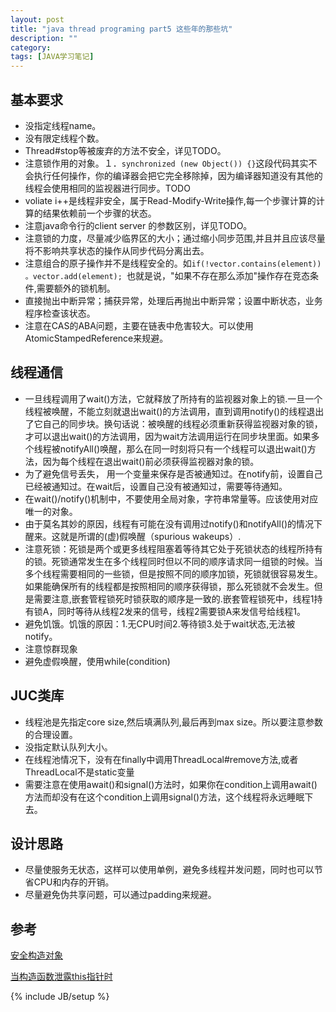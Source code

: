 ```yaml
---
layout: post
title: "java thread programing part5 这些年的那些坑"
description: ""
category: 
tags: [JAVA学习笔记]
---
```

## 基本要求
* 没指定线程name。
* 没有限定线程个数。
* Thread#stop等被废弃的方法不安全，详见TODO。
* 注意锁作用的对象。１．`synchronized (new Object()) {}`这段代码其实不会执行任何操作，你的编译器会把它完全移除掉，因为编译器知道没有其他的线程会使用相同的监视器进行同步。TODO
* voliate i++是线程非安全，属于Read-Modify-Write操作,每一个步骤计算的计算的结果依赖前一个步骤的状态。
* 注意java命令行的client server 的参数区别，详见TODO。
* 注意锁的力度，尽量减少临界区的大小；通过缩小同步范围,并且并且应该尽量将不影响共享状态的操作从同步代码分离出去。
* 注意组合的原子操作并不是线程安全的。如`if(!vector.contains(element)) 。vector.add(element); `也就是说，"如果不存在那么添加"操作存在竞态条件,需要额外的锁机制。    
* 直接抛出中断异常；捕获异常，处理后再抛出中断异常；设置中断状态，业务程序检查该状态。
* 注意在CAS的ABA问题，主要在链表中危害较大。可以使用AtomicStampedReference来规避。

## 线程通信
* 一旦线程调用了wait()方法，它就释放了所持有的监视器对象上的锁.一旦一个线程被唤醒，不能立刻就退出wait()的方法调用，直到调用notify()的线程退出了它自己的同步块。换句话说：被唤醒的线程必须重新获得监视器对象的锁，才可以退出wait()的方法调用，因为wait方法调用运行在同步块里面。如果多个线程被notifyAll()唤醒，那么在同一时刻将只有一个线程可以退出wait()方法，因为每个线程在退出wait()前必须获得监视器对象的锁。
* 为了避免信号丢失， 用一个变量来保存是否被通知过。在notify前，设置自己已经被通知过。在wait后，设置自己没有被通知过，需要等待通知。
* 在wait()/notify()机制中，不要使用全局对象，字符串常量等。应该使用对应唯一的对象。
* 由于莫名其妙的原因，线程有可能在没有调用过notify()和notifyAll()的情况下醒来。这就是所谓的(虚)假唤醒（spurious wakeups）.
* 注意死锁：死锁是两个或更多线程阻塞着等待其它处于死锁状态的线程所持有的锁。死锁通常发生在多个线程同时但以不同的顺序请求同一组锁的时候。当多个线程需要相同的一些锁，但是按照不同的顺序加锁，死锁就很容易发生。如果能确保所有的线程都是按照相同的顺序获得锁，那么死锁就不会发生。但是需要注意,嵌套管程锁死时锁获取的顺序是一致的.嵌套管程锁死中，线程1持有锁A，同时等待从线程2发来的信号，线程2需要锁A来发信号给线程1。
* 避免饥饿。饥饿的原因：1.无CPU时间2.等待锁3.处于wait状态,无法被notify。
* 注意惊群现象
* 避免虚假唤醒，使用while(condition)

## JUC类库

* 线程池是先指定core size,然后填满队列,最后再到max size。所以要注意参数的合理设置。
* 没指定默认队列大小。
* 在线程池情况下，没有在finally中调用ThreadLocal#remove方法,或者ThreadLocal不是static变量
* 需要注意在使用await()和signal()方法时，如果你在condition上调用await()方法而却没有在这个condition上调用signal()方法，这个线程将永远睡眠下去。


## 设计思路
       
* 尽量使服务无状态，这样可以使用单例，避免多线程并发问题，同时也可以节省CPU和内存的开销。
* 尽量避免伪共享问题，可以通过padding来规避。
 
 
## 参考

[安全构造对象](http://www.ibm.com/developerworks/java/library/j-jtp0618/index.html)

[当构造函数泄露this指针时](http://blog.csdn.net/liuxuejiang158blog/article/details/12891899)  


{% include JB/setup %}
